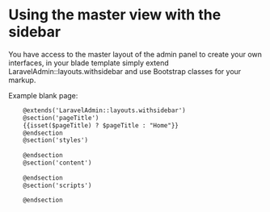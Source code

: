 # Using the master view with the sidebar

You have access to the master layout of the admin panel to create your own interfaces, in your blade template simply extend LaravelAdmin::layouts.withsidebar and use Bootstrap classes for your markup.

Example blank page:

```html
    @extends('LaravelAdmin::layouts.withsidebar')
    @section('pageTitle')
    {{isset($pageTitle) ? $pageTitle : "Home"}}
    @endsection
    @section('styles')
         
    @endsection
    @section('content')
     
    @endsection
    @section('scripts')
    
    @endsection
```